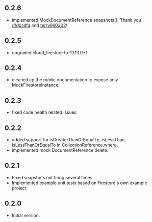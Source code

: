 ## 0.2.6

- implemented MockDocumentReference.snapshots(). Thank you [dfdgsdfg](https://github.com/dfdgsdfg) and [terry960302](https://github.com/terry960302)!

## 0.2.5

- upgraded cloud_firestore to ^0.13.0+1.

## 0.2.4

- cleaned up the public documentation to expose only MockFirestoreInstance.

## 0.2.3

- fixed code health related issues.

## 0.2.2

- added support for isGreaterThanOrEqualTo, isLessThan, isLessThanOrEqualTo in CollectionReference.where.
- implemented mock DocumentReference.delete.

## 0.2.1

- Fixed snapshots not firing several times.
- Implemented example unit tests based on Firestore's own example project.

## 0.2.0

- Initial version.
